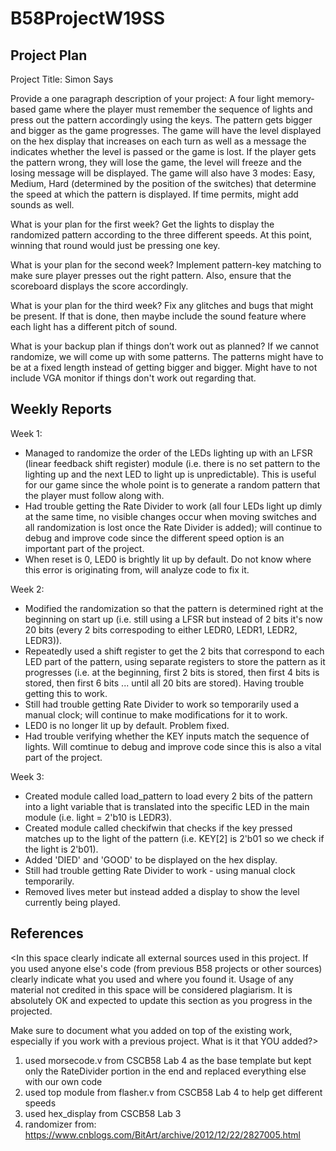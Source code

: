# B58ProjectW19SS

Project Plan
--------

Project Title: Simon Says


Provide a one paragraph description of your project:
A four light memory-based game where the player must remember the sequence of lights and press out the pattern accordingly using the keys. The pattern gets bigger and bigger as the game progresses. The game will have the level displayed on the hex display that increases on each turn as well as a message the indicates whether the level is passed or the game is lost. If the player gets the pattern wrong, they will lose the game, the level will freeze and the losing message will be displayed. The game will also have 3 modes: Easy, Medium, Hard (determined by the position of the switches) that determine the speed at which the pattern is displayed. If time permits, might add sounds as well.

What is your plan for the first week? Get the lights to display the randomized pattern according to the three different speeds. At this point, winning that round would just be pressing one key.


What is your plan for the second week? Implement pattern-key matching to make sure player presses out the right pattern. Also, ensure that the scoreboard displays the score accordingly.


What is your plan for the third week? Fix any glitches and bugs that might be present. If that is done, then maybe include the sound feature where each light has a different pitch of sound.


What is your backup plan if things don’t work out as planned? If we cannot randomize, we will come up with some patterns. The patterns might have to be at a fixed length instead of getting bigger and bigger. Might have to not include VGA monitor if things don't work out regarding that.



Weekly Reports
--------------

Week 1:
 - Managed to randomize the order of the LEDs lighting up with an LFSR (linear feedback shift register) module (i.e. there is no set pattern to the lighting up and the next LED to light up is unpredictable). This is useful for our game since the whole point is to generate a random pattern that the player must follow along with.
- Had trouble getting the Rate Divider to work (all four LEDs light up dimly at the same time, no visible changes occur when moving switches and all randomization is lost once the Rate Divider is added); will continue to debug and improve code since the different speed option is an important part of the project.
- When reset is 0, LED0 is brightly lit up by default. Do not know where this error is originating from, will analyze code to fix it.

Week 2:
- Modified the randomization so that the pattern is determined right at the beginning on start up (i.e. still using a LFSR but instead of 2 bits it's now 20 bits (every 2 bits correspoding to either LEDR0, LEDR1, LEDR2, LEDR3)).
- Repeatedly used a shift register to get the 2 bits that correspond to each LED part of the pattern, using separate registers to store the pattern as it progresses (i.e. at the beginning, first 2 bits is stored, then first 4 bits is stored, then first 6 bits ... until all 20 bits are stored). Having trouble getting this to work.
- Still had trouble getting Rate Divider to work so temporarily used a manual clock; will continue to make modifications for it to work.
- LED0 is no longer lit up by default. Problem fixed.
- Had trouble verifying whether the KEY inputs match the sequence of lights. Will comtinue to debug and improve code since this is also a vital part of the project.

Week 3:
- Created module called load_pattern to load every 2 bits of the pattern into a light variable that is translated into the specific LED in the main module (i.e. light = 2'b10 is LEDR3).
- Created module called checkifwin that checks if the key pressed matches up to the light of the pattern (i.e. KEY[2] is 2'b01 so we check if the light is 2'b01).
- Added 'DIED' and 'GOOD' to be displayed on the hex display.
- Still had trouble getting Rate Divider to work - using manual clock temporarily.
- Removed lives meter but instead added a display to show the level currently being played.



References
----------
<In this space clearly indicate all external sources used in this project. If you used anyone else's code (from previous B58 projects or other sources) clearly indicate what you used and where you found it. Usage of any material not credited in this space will be considered plagiarism. It is absolutely OK and expected to update this section as you progress in the projected.

Make sure to document what you added on top of the existing work, especially if you work with a previous project. What is it that YOU added?>

1. used morsecode.v from CSCB58 Lab 4 as the base template but kept only the RateDivider portion in the end and replaced everything else with our own code
2. used top module from flasher.v from CSCB58 Lab 4 to help get different speeds
3. used hex_display from CSCB58 Lab 3
4. randomizer from: https://www.cnblogs.com/BitArt/archive/2012/12/22/2827005.html 
